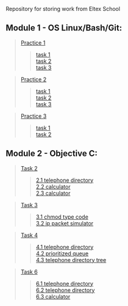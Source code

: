 Repository for storing work from Eltex School
## Module 1 - OS Linux/Bash/Git:
> [Practice 1](https://github.com/BenzinX/Eltex_School/tree/main/module1/practice1 "Путь к директории")   
>> [task 1](https://github.com/BenzinX/Eltex_School/tree/main/module1/practice1/task1 "Путь к директории")  
>> [task 2](https://github.com/BenzinX/Eltex_School/tree/main/module1/practice1/task2 "Путь к директории")  
>> [task 3](https://github.com/BenzinX/Eltex_School/tree/main/module1/practice1/task3 "Путь к директории")  

> [Practice 2](https://github.com/BenzinX/Eltex_School/tree/main/module1/practice2 "Путь к директории")  
>> [task 1](https://github.com/BenzinX/Eltex_School/tree/main/module1/practice2/task1 "Пусть к директории")  
>> [task 2](https://github.com/BenzinX/Eltex_School/tree/main/module1/practice2/task2 "Пусть к директории")  
>> [task 3](https://github.com/BenzinX/Eltex_School/tree/main/module1/practice2/task2 "Пусть к директории")  

> [Practice 3](https://github.com/BenzinX/Eltex_School/tree/main/module1/practice3 "Путь к директории")
>> [task 1](https://github.com/BenzinX/Eltex_School/tree/main/module1/practice3/task1 "Пусть к директории")  
>> [task 2](https://github.com/BenzinX/Eltex_School/tree/main/module1/practice3/task2 "Пусть к директории")  

## Module 2 - Objective C:
> [Task 2](https://github.com/BenzinX/Eltex_School/tree/main/module2/calculator "Путь к директории")
>> [2.1 telephone directory](https://github.com/BenzinX/Eltex_School/tree/main/module2/2/2.1%20telephone%20directory "Путь к директории")  
>> [2.2 calculator](https://github.com/BenzinX/Eltex_School/tree/main/module2/2/2.2%20calculator "Путь к директории")  
>> [2.3 calculator](https://github.com/BenzinX/Eltex_School/tree/main/module2/2/2.3%20calculator "Путь к директории")

> [Task 3](https://github.com/BenzinX/Eltex_School/tree/main/module2/3 "Путь к директории")
>> [3.1 chmod type code](https://github.com/BenzinX/Eltex_School/tree/main/module2/3/3.1%20chmod%20type%20code "Путь к директории")  
>> [3.2 ip packet simulator](https://github.com/BenzinX/Eltex_School/tree/main/module2/3/3.2%20ip%20packet%20simulator "Путь к директории")

> [Task 4](https://github.com/BenzinX/Eltex_School/tree/main/module2/4 "Путь к директории")
>> [4.1 telephone directory](https://github.com/BenzinX/Eltex_School/tree/main/module2/4/4.1%20telephone%20directory "Путь к директории")  
>> [4.2 prioritized queue](https://github.com/BenzinX/Eltex_School/tree/main/module2/4/4.2%20prioritized%20queue "Путь к директории")  
>> [4.3 telephone directory tree](https://github.com/BenzinX/Eltex_School/tree/main/module2/4/4.3%20telephone%20directory%20tree "Путь к директории")

> [Task 6](https://github.com/BenzinX/Eltex_School/tree/main/module2/6 "Путь к директории")
>> [6.1 telephone directory](https://github.com/BenzinX/Eltex_School/tree/main/module2/6/6.1%20telephone%20directory "Путь к директории")  
>> [6.2 telephone directory](https://github.com/BenzinX/Eltex_School/tree/main/module2/6/6.2%20telephone%20directory "Путь к директории")  
>> [6.3 calculator](https://github.com/BenzinX/Eltex_School/tree/main/module2/6/6.3%20calculator "Путь к директории")  

